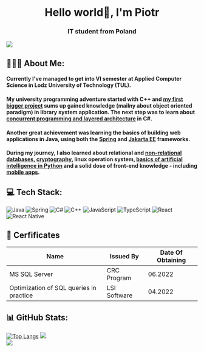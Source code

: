 <h1 align="center">Hello world👋, I'm Piotr</h1>
<h3 align="center">IT student from Poland</h3>

[![](https://visitcount.itsvg.in/api?id=pstrachota&icon=0&color=1)](https://visitcount.itsvg.in)
## 👨🏻‍🎓 About Me:

  #### Currently I've managed to get into VI semester at Applied Computer Science in Lodz University of Technology (TUL).
  
  #### My university programming adventure started with C++ and [my first bigger project](https://github.com/pStrachota/Book_rental_POBI_project) sums up gained knowledge (mailny about object oriented paradigm) in library system application. The next step was to learn about [concurrent programming and layered architecture](https://github.com/pStrachota/Concurrent_programming_project) in C#. 
 
 #### Another great achievement was learning the basics of building web applications in Java, using both the [Spring](https://github.com/pStrachota/AUCTIONS_SPRING_BOOT_PROJECT) and [Jakarta EE](https://github.com/pStrachota/LIBRARY-JAKARTA-EE-PROJECT) frameworks.
 
####  During my journey, I also learned about relational and [non-relational databases](https://github.com/pStrachota/NBD), [cryptography](https://github.com/pStrachota/DES_KRYPTO_PROJECT), linux operation system, [basics of artificial intelligence in Python](https://github.com/pStrachota/Kohonen-Self-Organizing-Maps-SOM-) and a solid dose of front-end knowledge - including [mobile apps](https://github.com/pStrachota/YADA-MOBI).
 
  
  
## 💻 Tech Stack:
![Java](https://img.shields.io/badge/java-%23ED8B00.svg?style=for-the-badge&logo=java&logoColor=white) 
![Spring](https://img.shields.io/badge/spring-%236DB33F.svg?style=for-the-badge&logo=spring&logoColor=white)
![C#](https://img.shields.io/badge/c%23-%23239120.svg?style=for-the-badge&logo=c-sharp&logoColor=white) 
![C++](https://img.shields.io/badge/c++-%2300599C.svg?style=for-the-badge&logo=c%2B%2B&logoColor=white) 
![JavaScript](https://img.shields.io/badge/javascript-%23323330.svg?style=for-the-badge&logo=javascript&logoColor=%23F7DF1E)
![TypeScript](https://img.shields.io/badge/typescript-%23007ACC.svg?style=for-the-badge&logo=typescript&logoColor=white)
![React](https://img.shields.io/badge/react-%2320232a.svg?style=for-the-badge&logo=react&logoColor=%2361DAFB)
![React Native](https://img.shields.io/badge/react_native-%2320232a.svg?style=for-the-badge&logo=react&logoColor=%2361DAFB)

## :scroll: Cerfificates
|Name| Issued By | Date Of Obtaining |
|----|-----------|-------------------|
|MS SQL Server|CRC Program|06.2022|
|Optimization of SQL queries in practice|LSI Software|04.2022|

## 📊 GitHub Stats:
[![Top Langs](https://github-readme-stats-sigma-five.vercel.app/api/top-langs/?username=pstrachota&hide=cmake&langs_count=3&exclude_repo=XML-technologies)](https://github.com/pstrachota/XML-technologies)
![](https://github-readme-stats-sigma-five.vercel.app/api?username=pstrachota&theme=default&hide_border=false&include_all_commits=false&count_private=false&show_icons=true)  <br/>
![](https://github-readme-streak-stats.herokuapp.com/?user=pstrachota&theme=default&hide_border=false)
<!-- <a href="https://github.com/ryo-ma/github-profile-trophy"><img src="https://github-profile-trophy.vercel.app/?username=pstrachota" alt="pstrachota" /></a> -->

<!-- # 📚 Selected repos:
[![Readme Card](https://github-readme-stats.vercel.app/api/pin/?username=pstrachota&repo=Kohonen-Self-Organizing-Maps-SOM-)]([https://github.com/anuraghazra/github-readme-stats]([https://github.com/pStrachota/SUDOKU_GAME_KOMPO_PROJECT](https://github.com/pStrachota/Kohonen-Self-Organizing-Maps-SOM-)))
[![Readme Card](https://github-readme-stats.vercel.app/api/pin/?username=pstrachota&repo=CONCURRENT_PROGRAMMING_PROJECT)]([https://github.com/anuraghazra/github-readme-stats]([https://github.com/pStrachota/SUDOKU_GAME_KOMPO_PROJECT](https://github.com/pStrachota/CONCURRENT_PROGRAMMING_PROJECT)))
[![Readme Card](https://github-readme-stats.vercel.app/api/pin/?username=pstrachota&repo=BOOK_RENTAL_POBI_PROJECT)]([https://github.com/anuraghazra/github-readme-stats]([https://github.com/pStrachota/SUDOKU_GAME_KOMPO_PROJECT](https://github.com/pStrachota/BOOK_RENTAL_POBI_PROJECT)))
[![Readme Card](https://github-readme-stats.vercel.app/api/pin/?username=pstrachota&repo=SUDOKU_GAME_KOMPO_PROJECT)]([https://github.com/anuraghazra/github-readme-stats](https://github.com/pStrachota/SUDOKU_GAME_KOMPO_PROJECT)) -->

